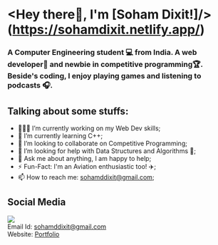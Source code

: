 # <Hey there👋, I'm [Soham Dixit!]/>(https://sohamdixit.netlify.app/)

### A Computer Engineering student 💻 from India. A web developer🚀 and newbie in competitive programming🏆. Beside's coding, I enjoy playing games and listening to podcasts 🎧.
## Talking about some stuffs:

- 👨🏽‍💻 I’m currently working on my Web Dev skills;
- 🌱 I’m currently learning C++;
- 🙌 I’m looking to collaborate on Competitive Programming;
- 🤔 I’m looking for help with Data Structures and Algorithms 🤝;
- 💬 Ask me about anything, I am happy to help;
- ⚡️ Fun-Fact: I'm an Aviation enthusiastic too! ✈️;
- 📫 How to reach me: sohamddixit@gmail.com;
## Social Media
<a href="https://www.linkedin.com/in/soham-dixit/"><img src="https://img.shields.io/badge/linkedin%20-%230077B5.svg?&style=for-the-badge&logo=linkedin&logoColor=white"/></a>
<br>
Email Id: [sohamddixit@gmail.com](mailto:sohamddixit@gmail.com)
<br>
Website: [Portfolio](https://sohamdixit.netlify.app/)
